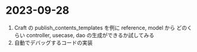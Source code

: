 # 2023-09-28

1. Craft の publish_contents_templates を例に reference, model から どのくらい controller, usecase, dao の生成ができるか試してみる
2. 自動でデバッグするコードの実装
